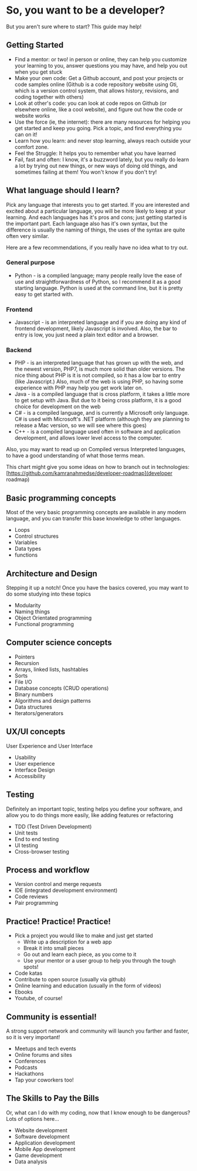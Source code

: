 So, you want to be a developer?
===============================

But you aren't sure where to start?  This guide may help!


Getting Started
---------------

* Find a mentor: or two! in person or online, they can help you customize your learning to you, answer questions you may have, and help you out when you get stuck
* Make your own code: Get a Github account, and post your projects or code samples online (Github is a code repository website using Gti, which is a version control system, that allows history, revisions, and coding together with others)
* Look at other's code: you can look at code repos on Github (or elsewhere online, like a cool website), and figure out how the code or website works
* Use the force (ie, the internet): there are many resources for helping you get started and keep you going. Pick a topic, and find everything you can on it!
* Learn how you learn: and never stop learning, always reach outside your comfort zone.
* Feel the Struggle: It helps you to remember what you have learned
* Fail, fast and often: I know, it's a buzzword lately, but you really do learn a lot by trying out new things, or new ways of doing old things, and sometimes failing at them!  You won't know if you don't try!


What language should I learn?
-----------------------------

Pick any language that interests you to get started.  If you are interested and excited about a particular language, you will be more likely to keep at your learning.  And each languages has it's pros and cons; just getting started is the important part. Each language also has it's own syntax, but the difference is usually the naming of things, the uses of the syntax are quite often very similar.

Here are a few recommendations, if you really have no idea what to try out.

### General purpose ###
* Python - is a complied language; many people really love the ease of use and straightforwardness of Python, so I recommend it as a good starting language.  Python is used at the command line, but it is pretty easy to get started with.

### Frontend ###
* Javascript - is an interpreted language and if you are doing any kind of frontend development, likely Javascript is involved.  Also, the bar to entry is low, you just need a plain text editor and a browser.

### Backend ###
* PHP - is an interpreted language that has grown up with the web, and the newest version, PHP7, is much more solid than older versions.  The nice thing about PHP is it is not compiled, so it has a low bar to entry (like Javascript.) Also, much of the web is using PHP, so having some experience with PHP may help you get work later on.
* Java - is a compiled language that is cross platform, it takes a little more to get setup with Java.  But due to it being cross platform, it is a good choice for development on the web
* C# - is a compiled language, and is currently a Microsoft only language. C# is used with Microsoft's .NET platform (although they are planning to release a Mac version, so we will see where this goes)
* C++ - is a compiled language used often in software and application development, and allows lower level access to the computer.

Also, you may want to read up on Compiled versus Interpreted languages, to have a good understanding of what those terms mean.

This chart might give you some ideas on how to branch out in technologies: [https://github.com/kamranahmedse/developer-roadmap](developer roadmap)


Basic programming concepts
--------------------------

Most of the very basic programming concepts are available in any modern language, and you can transfer this base knowledge to other languages.

* Loops
* Control structures
* Variables
* Data types
* functions


Architecture and Design
-----------------------

Stepping it up a notch!  Once you have the basics covered, you may want to do some studying into these topics

* Modularity
* Naming things
* Object Orientated programming
* Functional programming


Computer science concepts
-------------------------
* Pointers
* Recursion
* Arrays, linked lists, hashtables
* Sorts
* File I/O
* Database concepts (CRUD operations)
* Binary numbers
* Algorithms and design patterns
* Data structures
* Iterators/generators


UX/UI concepts
--------------
User Experience and User Interface

* Usability
* User experience
* Interface Design
* Accessibility


Testing
-------
Definitely an important topic, testing helps you define your software, and allow you to do things more easily, like adding features or refactoring

* TDD (Test Driven Development)
* Unit tests
* End to end testing
* UI testing
* Cross-browser testing


Process and workflow
--------------------

* Version control and merge requests
* IDE (integrated development environment)
* Code reviews
* Pair programming


Practice! Practice! Practice!
-----------------------------

* Pick a project you would like to make and just get started
  * Write up a description for a web app
  * Break it into small pieces
  * Go out and learn each piece, as you come to it
  * Use your mentor or a user group to help you through the tough spots!
* Code katas
* Contribute to open source (usually via github)
* Online learning and education (usually in the form of videos)
* Ebooks
* Youtube, of course!


Community is essential!
-----------------------

A strong support network and community will launch you farther and faster, so it is very important!

* Meetups and tech events
* Online forums and sites
* Conferences
* Podcasts
* Hackathons
* Tap your coworkers too!


The Skills to Pay the Bills
---------------------------

Or, what can I do with my coding, now that I know enough to be dangerous?  Lots of options here…

* Website development
* Software development
* Application development
* Mobile App development
* Game development
* Data analysis
